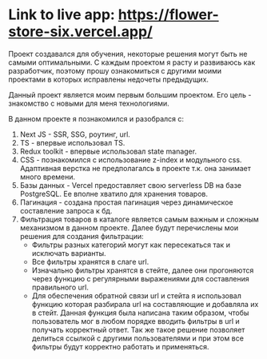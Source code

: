# Link to live app: https://flower-store-six.vercel.app/

Проект создавался для обучения, некоторые решения могут быть не самыми оптимальными. С каждым проектом я расту и развиваюсь как разработчик, поэтому прошу ознакомиться с другими моими проектами в которых исправлены недочеты предыдущих.

Данный проект является моим первым большим проектом. Его цель - знакомство с новыми для меня технологиями.

В данном проекте я познакомился и разобрался с:
1. Next JS - SSR, SSG, роутинг, url.
2. TS - впервые использовал TS.
3. Redux toolkit - впервые использовал state manager.
4. CSS - познакомился с использование z-index и модульного css. Адаптивная верстка не предполагалсь в проекте т.к. она занимает много времени.
5. Базы данных - Vercel предоставляет свою serverless DB на базе PostgreSQL. Ее вполне хватило для хранения товаров.
6. Пагинация - создана простая пагинация через динамическое составление запроса к бд.
7. Фильтрация товаров в каталоге является самым важным и сложным механизмом в данном проекте. Далее будут перечислены мои решения для создания фильтрации:
   * Фильтры разных категорий могут как пересекаться так и исключать варианты.
   * Все фильтры хранятся в слаге url.
   * Изначально фильтры хранятся в стейте, далее они прогоняются через функцию с регулярными выражениями для составления правильного url.
   * Для обеспечения обратной связи url и стейта я использовал функцию которая разбирала url на составляющие и добавляла их в стейт. Данная функция была написана таким образом, чтобы пользователь мог в любом порядке вводить фильтры в url и получать корректный ответ. Так        же такое решение позволяет делиться ссылкой с другими пользователями и при этом все фильтры будут корректно работать и применяться.
